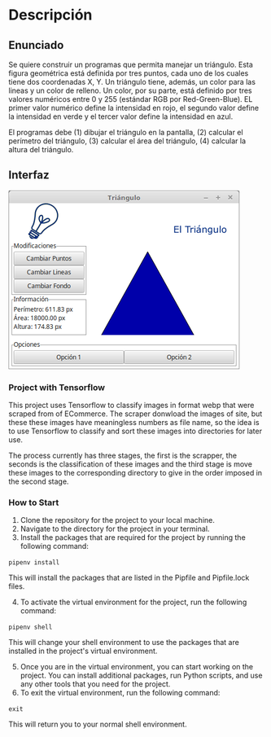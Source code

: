 # Descripción

## Enunciado

Se quiere construir un programas que permita manejar un triángulo.
Esta figura geométrica está definida por tres puntos, cada uno de los cuales tiene
dos coordenadas X, Y.
Un triángulo tiene, además, un color para las lineas y un color de relleno.
Un color, por su parte, está definido por tres valores numéricos entre 0 y 255
(estándar RGB por Red-Green-Blue).
EL primer valor numérico define la intensidad en rojo, el segundo valor define
la intensidad en verde y el tercer valor define la intensidad en azul.

El programas debe (1) dibujar el triángulo en la pantalla, (2) calcular el
perímetro del triángulo, (3) calcular el área del triángulo, (4) calcular la altura
del triángulo.

## Interfaz

![GUI](Docs/Specs/GUI.png)

### Project with Tensorflow

This project uses Tensorflow to classify images in format webp that were scraped 
from of ECommerce. The scraper donwload the images of site, but these these images 
have meaningless numbers as file name, so the idea is to use Tensorflow to classify
and sort these images into directories for later use.

The process currently has three stages, the first is the scrapper, the seconds is the
classification of these images and the third stage is move these images to the
corresponding directory to give in the order imposed in the second stage.

### How to Start

1. Clone the repository for the project to your local machine.
2. Navigate to the directory for the project in your terminal. 
3. Install the packages that are required for the project by running the following command:

`pipenv install`

This will install the packages that are listed in the Pipfile and Pipfile.lock files.

4. To activate the virtual environment for the project, run the following command:

`pipenv shell`

This will change your shell environment to use the packages that are installed in the project's virtual environment.

5. Once you are in the virtual environment, you can start working on the project. You can install additional packages, run Python scripts, and use any other tools that you need for the project.
6. To exit the virtual environment, run the following command:

`exit`

This will return you to your normal shell environment.